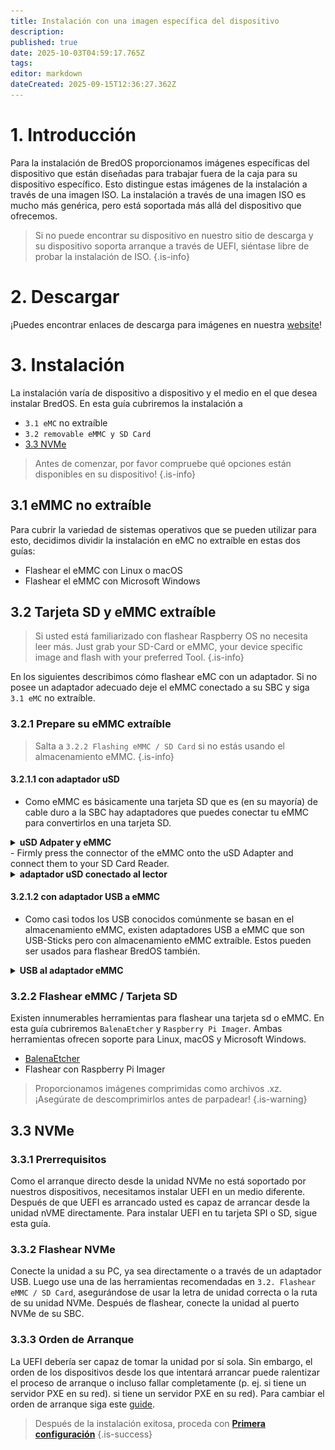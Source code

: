 ```yaml
---
title: Instalación con una imagen específica del dispositivo
description:
published: true
date: 2025-10-03T04:59:17.765Z
tags:
editor: markdown
dateCreated: 2025-09-15T12:36:27.362Z
---
```


# 1. Introducción

Para la instalación de BredOS proporcionamos imágenes específicas del dispositivo que están diseñadas para trabajar fuera de la caja para su dispositivo específico. Esto distingue estas imágenes de la instalación a través de una imagen ISO. La instalación a través de una imagen ISO es mucho más genérica, pero está soportada más allá del dispositivo que ofrecemos.

> Si no puede encontrar su dispositivo en nuestro sitio de descarga y su dispositivo soporta arranque a través de UEFI, siéntase libre de probar la instalación de ISO.
> {.is-info}

# 2. Descargar

¡Puedes encontrar enlaces de descarga para imágenes en nuestra [website](https://bredos.org/download.html)!

# 3. Instalación

La instalación varía de dispositivo a dispositivo y el medio en el que desea instalar BredOS. En esta guía cubriremos la instalación a

- `3.1 eMC` no extraíble
- `3.2 removable eMMC y SD Card`
- [3.3 NVMe](#h-33-nvme)

> Antes de comenzar, por favor compruebe qué opciones están disponibles en su dispositivo!
> {.is-info}

## 3.1 eMMC no extraíble

Para cubrir la variedad de sistemas operativos que se pueden utilizar para esto, decidimos dividir la instalación en eMC no extraíble en estas dos guías:

- Flashear el eMMC con Linux o macOS
- Flashear el eMMC con Microsoft Windows

## 3.2 Tarjeta SD y eMMC extraíble

> Si usted está familiarizado con flashear Raspberry OS no necesita leer más. Just grab your SD-Card or eMMC, your device specific image and flash with your preferred Tool.
> {.is-info}

En los siguientes describimos cómo flashear eMC con un adaptador. Si no posee un adaptador adecuado deje el eMMC conectado a su SBC y siga `3.1 eMC` no extraíble.

### 3.2.1 Prepare su eMMC extraíble

> Salta a `3.2.2 Flashing eMMC / SD Card` si no estás usando el almacenamiento eMMC.
> {.is-info}

#### 3.2.1.1 con adaptador uSD

- Como eMMC es básicamente una tarjeta SD que es (en su mayoría) de cable duro a la SBC hay adaptadores que puedes conectar tu eMMC para convertirlos en una tarjeta SD.

<details><summary><b>uSD Adpater y eMMC</b></summary>

![usd-emmc-cut.png](/installation-dsi/usd-emmc-cut.png)

</details>
- Firmly press the connector of the eMMC onto the uSD Adapter and connect them to your SD Card Reader.

<details><summary><b>adaptador uSD conectado al lector</b></summary>

![usd-connected-cut.png](/installation-dsi/usd-connected-cut.png)

  </details>

#### 3.2.1.2 con adaptador USB a eMMC

- Como casi todos los USB conocidos comúnmente se basan en el almacenamiento eMMC, existen adaptadores USB a eMMC que son USB-Sticks pero con almacenamiento eMMC extraíble. Estos pueden ser usados para flashear BredOS también.

<details><summary><b>USB al adaptador eMMC</b></summary>

![emmc-reader-cut.png](/installation-dsi/emmc-reader-cut.png)

   </details>

### 3.2.2 Flashear eMMC / Tarjeta SD

Existen innumerables herramientas para flashear una tarjeta sd o eMMC. En esta guía cubriremos `BalenaEtcher` y `Raspberry Pi Imager`. Ambas herramientas ofrecen soporte para Linux, macOS y Microsoft Windows.

- [BalenaEtcher](https://etcher.balena.io/)
- Flashear con Raspberry Pi Imager

> Proporcionamos imágenes comprimidas como archivos .xz. ¡Asegúrate de descomprimirlos antes de parpadear!
> {.is-warning}

## 3.3 NVMe

### 3.3.1 Prerrequisitos

Como el arranque directo desde la unidad NVMe no está soportado por nuestros dispositivos, necesitamos instalar UEFI en un medio diferente. Después de que UEFI es arrancado usted es capaz de arrancar desde la unidad nVME directamente. Para instalar UEFI en tu tarjeta SPI o SD, sigue esta guía.

### 3.3.2 Flashear NVMe

Conecte la unidad a su PC, ya sea directamente o a través de un adaptador USB. Luego use una de las herramientas recomendadas en `3.2. Flashear eMMC / SD Card`, asegurándose de usar la letra de unidad correcta o la ruta de su unidad NVMe. Después de flashear, conecte la unidad al puerto NVMe de su SBC.

### 3.3.3 Orden de Arranque

La UEFI debería ser capaz de tomar la unidad por sí sola. Sin embargo, el orden de los dispositivos desde los que intentará arrancar puede ralentizar el proceso de arranque o incluso fallar completamente (p. ej. si tiene un servidor PXE en su red). si tiene un servidor PXE en su red). Para cambiar el orden de arranque siga este [guide](/en/how-to/change-default-boot-order-rk3588).

> Después de la instalación exitosa, proceda con [**Primera configuración**](/en/install/first-setup)
> {.is-success}
